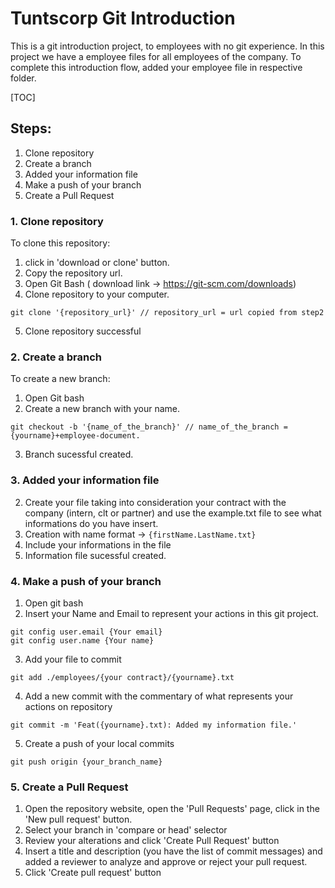
# Tuntscorp Git Introduction
This is a git introduction project, to employees with no git experience. 
In this project we have a employee files for all employees of the company.
To complete this introduction flow, added your employee file in respective folder.

[TOC]

## Steps:
1. Clone repository
2. Create a branch
3. Added your information file
4. Make a push of your branch
5. Create a Pull Request

### 1. Clone repository
To clone this repository:
1. click in 'download or clone' button.
2. Copy the repository url.
3. Open Git Bash ( download link -> https://git-scm.com/downloads)
4. Clone repository to your computer.

```
git clone '{repository_url}' // repository_url = url copied from step2
```
5. Clone repository successful

### 2. Create a branch
To create a new branch:
1. Open Git bash
2. Create a new branch with your name.
```
git checkout -b '{name_of_the_branch}' // name_of_the_branch = {yourname}+employee-document.
```
3. Branch sucessful created.

### 3. Added your information file
2. Create your file taking into consideration your contract with the company (intern, clt or partner) and use the example.txt file to see what informations do you have insert.
3. Creation with name format -> ```{firstName.LastName.txt}```
4. Include your informations in the file
5. Information file sucessful created.

### 4. Make a push of your branch
1. Open git bash
2. Insert your Name and Email to represent your actions in this git project.
```
git config user.email {Your email}
git config user.name {Your name}
```
3. Add your file to commit
```
git add ./employees/{your contract}/{yourname}.txt
```

4. Add a new commit with the commentary of what represents your actions on repository
```
git commit -m 'Feat({yourname}.txt): Added my information file.'
```
5. Create a push of your local commits
```
git push origin {your_branch_name}
```

### 5. Create a Pull Request
1. Open the repository website, open the 'Pull Requests' page, click in the 'New pull request' button.
2. Select your branch in 'compare or head' selector
3. Review your alterations and click 'Create Pull Request' button
4. Insert a title and description (you have the list of commit messages) and added a reviewer to analyze and approve or reject your pull request.
5. Click 'Create pull request' button
